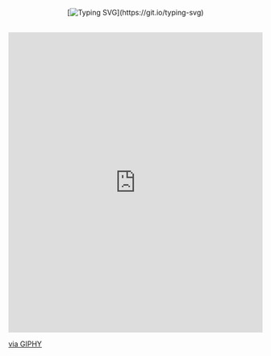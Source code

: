 <div align="center">
  
[![Typing SVG](https://readme-typing-svg.demolab.com?font=Fira+Code&size=20&pause=1000&lines=Hello+there!)](https://git.io/typing-svg)

</div>

<br>

<div style="width:100%;height:0;padding-bottom:118%;position:relative;"><iframe src="https://giphy.com/embed/eh9iOB34FwMow" width="100%" height="100%" style="position:absolute" frameBorder="0" class="giphy-embed" allowFullScreen></iframe></div><p><a href="https://giphy.com/gifs/retro-8bit-16bit-eh9iOB34FwMow">via GIPHY</a></p>
